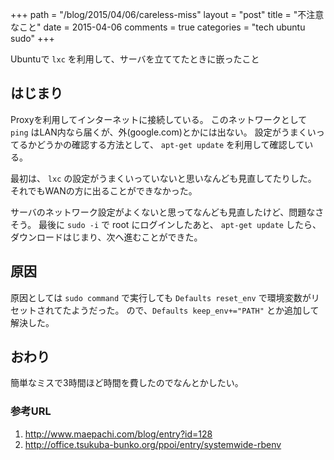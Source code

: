 +++
path = "/blog/2015/04/06/careless-miss"
layout = "post"
title = "不注意なこと"
date = 2015-04-06
comments = true
categories = "tech ubuntu sudo"
+++

Ubuntuで `lxc` を利用して、サーバを立ててたときに嵌ったこと

## はじまり

Proxyを利用してインターネットに接続している。
このネットワークとして `ping` はLAN内なら届くが、外(google.com)とかには出ない。
設定がうまくいってるかどうかの確認する方法として、 `apt-get update` を利用して確認している。

最初は、 `lxc` の設定がうまくいっていないと思いなんども見直してたりした。
それでもWANの方に出ることができなかった。

サーバのネットワーク設定がよくないと思ってなんども見直したけど、問題なさそう。
最後に `sudo -i` で root にログインしたあと、 `apt-get update` したら、
ダウンロードはじまり、次へ進むことができた。

## 原因

原因としては `sudo command` で実行しても `Defaults reset_env` で環境変数がリセットされてたようだった。
ので、`Defaults keep_env+="PATH"` とか追加して解決した。

## おわり
簡単なミスで3時間ほど時間を費したのでなんとかしたい。

### 参考URL
1. http://www.maepachi.com/blog/entry?id=128
1. http://office.tsukuba-bunko.org/ppoi/entry/systemwide-rbenv
